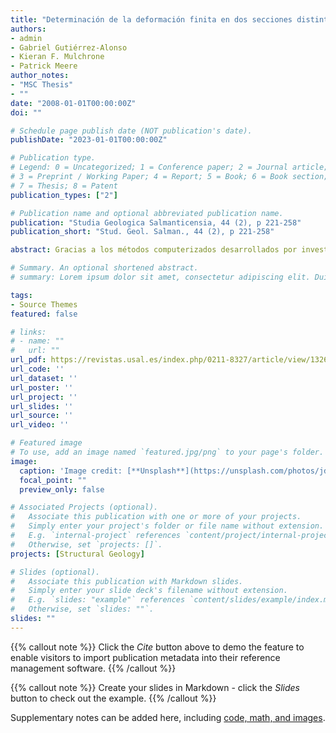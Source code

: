 ```yaml
---
title: "Determinación de la deformación finita en dos secciones distintas (Talas Ala Tau, Kirguistán y Zona Cantábrica, NO de España). Relaciones entre litología y deformación interna"
authors:
- admin
- Gabriel Gutiérrez-Alonso
- Kieran F. Mulchrone
- Patrick Meere
author_notes:
- "MSC Thesis"
- ""
date: "2008-01-01T00:00:00Z"
doi: ""

# Schedule page publish date (NOT publication's date).
publishDate: "2023-01-01T00:00:00Z"

# Publication type.
# Legend: 0 = Uncategorized; 1 = Conference paper; 2 = Journal article;
# 3 = Preprint / Working Paper; 4 = Report; 5 = Book; 6 = Book section;
# 7 = Thesis; 8 = Patent
publication_types: ["2"]

# Publication name and optional abbreviated publication name.
publication: "Studia Geologica Salmanticensia, 44 (2), p 221-258"
publication_short: "Stud. Geol. Salman., 44 (2), p 221-258"

abstract: Gracias a los métodos computerizados desarrollados por investigadores del University College of Cork se ha podido caracterizar de forma generalizada y precisa la deformación interna en dos zonas cinturones de pliegues y cabalgamientos formados en distinto contexto geodinámico":" Talas Ala Tau (Kirguistán) y el Manto de Somiedo y Antiforme del Narcea (Zona Cantábrica y la transición a la Zona Asturoccidental-Leonesa, NO de España). Esta caracterización ha revelado tasas de deformación bajas en ambas regiones y los patrones en la distribución de ésta. Además ha permitido el estudio de las relaciones entre la deformación medida, los distintos componentes litológicos y cada uno de los métodos utilizados, con el objetivo de conocer la posible influencia de estos dos últimos sobre las medidas de deformación finita realizadas. Los resultados obtenidos con ambos resultaron ser comparables y muestran la inexistencia de un control litológico sobre la deformación interna entre los tipos de roca estudiados deformados en condiciones de tasas bajas de metamorfismo y deformación finita.

# Summary. An optional shortened abstract.
# summary: Lorem ipsum dolor sit amet, consectetur adipiscing elit. Duis posuere tellus ac convallis placerat. Proin tincidunt magna sed ex sollicitudin condimentum.

tags:
- Source Themes
featured: false

# links:
# - name: ""
#   url: ""
url_pdf: https://revistas.usal.es/index.php/0211-8327/article/view/1326
url_code: ''
url_dataset: ''
url_poster: ''
url_project: ''
url_slides: ''
url_source: ''
url_video: ''

# Featured image
# To use, add an image named `featured.jpg/png` to your page's folder. 
image:
  caption: 'Image credit: [**Unsplash**](https://unsplash.com/photos/jdD8gXaTZsc)'
  focal_point: ""
  preview_only: false

# Associated Projects (optional).
#   Associate this publication with one or more of your projects.
#   Simply enter your project's folder or file name without extension.
#   E.g. `internal-project` references `content/project/internal-project/index.md`.
#   Otherwise, set `projects: []`.
projects: [Structural Geology]

# Slides (optional).
#   Associate this publication with Markdown slides.
#   Simply enter your slide deck's filename without extension.
#   E.g. `slides: "example"` references `content/slides/example/index.md`.
#   Otherwise, set `slides: ""`.
slides: ""
---
```


{{% callout note %}}
Click the *Cite* button above to demo the feature to enable visitors to import publication metadata into their reference management software.
{{% /callout %}}

{{% callout note %}}
Create your slides in Markdown - click the *Slides* button to check out the example.
{{% /callout %}}

Supplementary notes can be added here, including [code, math, and images](https://wowchemy.com/docs/writing-markdown-latex/).
